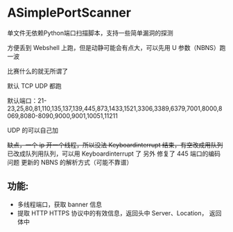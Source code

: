 # ASimplePortScanner
单文件无依赖Python端口扫描脚本，支持一些简单漏洞的探测

方便丢到 Webshell 上跑，但是动静可能会有点大，可以先用 U 参数（NBNS）跑一波 

比赛什么的就无所谓了

默认 TCP UDP 都跑

默认端口：21-23,25,80,81,110,135,137,139,445,873,1433,1521,3306,3389,6379,7001,8000,8069,8080-8090,9000,9001,10051,11211

UDP 的可以自己加

~~缺点，一个 ip 开一个线程，所以没法 Keyboardinterrupt 结束，有空改成用队列~~
已改成队列用队列，可以用 Keyboardinterrupt 了
另外 修复了 445 端口的编码问题
更新的 NBNS 的解析方式（可能不靠谱）

## 功能:
- 多线程端口，获取 banner 信息
- 提取 HTTP HTTPS 协议中的有效信息，返回头中 Server、Location， 返回体中 <title>
- 通过 NBNS 协议获取主机名 (UDP 137)
- Redis 检测未授权
- MS17-010 检测 (抄了巡风的脚本)
- 通过 445 检测 Windows 的版本 (抄了 17-010 的 PHP 脚本)

## 用法:
```
python scan.py ip [UT] [ports]
```
ip 可以是 单个ip、CIDR 或者 192.168.0.0-255 这种形式
U 就是 UDP 端口探测，现在只有 137 端口 
T 就是探测 TCP 端口
ports 指定 TCP 的端口

## 例子:
```
python scan.py 10.19.38.0/24
```
扫描 10.19.38.0/24 的默认端口，并获取主机名

```
python scan.py 10.19.38.0/24 U
```
获取 10.19.38.0/24 的主机名，不扫描 TCP 端口

```
python scan.py 10.19.38.0/24 TU 22,23-25
```
扫描 10.19.38.0/24 的 TCP 22,23,24,25 端口，获取主机名

## 返回格式:
- 不认识的 banner 就直接打印出来
- HTTP 会把 Server、Location，<title> 打印出来
- +Vulnerable+
```
[*]202.115.*.*
   21   220 MikroTik FTP server (MikroTik 5.20) ready\r\n
   22   SSH-2.0-ROSSSH\r\n
   23    #'
   80   HTTP/1.1 200 OK Title: RouterOS router configuration page
   445   +Vulnerable+ MS 17-010    Windows 7 Professional 7601 Service Pack 1|Windows 7 Professional 6.1|
```